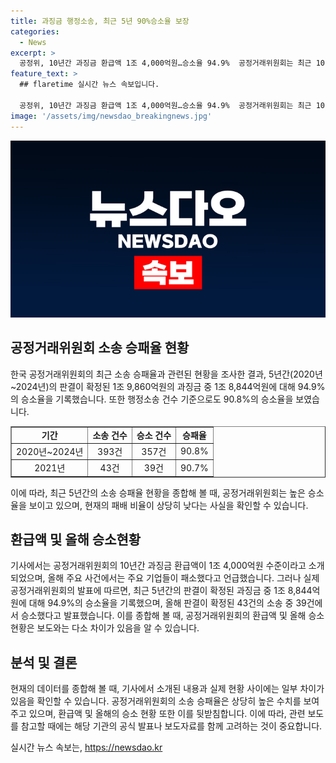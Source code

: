 ```yaml
---
title: 과징금 행정소송, 최근 5년 90%승소율 보장
categories:
  - News
excerpt: >
  공정위, 10년간 과징금 환급액 1조 4,000억원…승소율 94.9%  공정거래위원회는 최근 10년간의 과징금 환급액과 승소율에 대해 설명했다. 10년간 과징금 환급액은 1조 4,000억원으로, 행정소송을 거친 기업 중 1곳에게 과징금이 돌려주고 있다고 밝혀졌다. 또한 최근 5년간 판결이 확정된 과징금 중 94.9%에 대해 승소한 것으로 나타났으며, 행정소송 건수 기준으로도 90.8%의 승소율을 보였다. 올해에도 39건의 소송 중 90.7%의 승소율을 기록하고 있다. 해당 내용은 공정위의 입장과 다소 차이가 있는 점을 참고하여 보도될 것을 요청했다.
feature_text: >
  ## flaretime 실시간 뉴스 속보입니다.

  공정위, 10년간 과징금 환급액 1조 4,000억원…승소율 94.9%  공정거래위원회는 최근 10년간의 과징금 환급액과 승소율에 대해 설명했다. 10년간 과징금 환급액은 1조 4,000억원으로, 행정소송을 거친 기업 중 1곳에게 과징금이 돌려주고 있다고 밝혀졌다. 또한 최근 5년간 판결이 확정된 과징금 중 94.9%에 대해 승소한 것으로 나타났으며, 행정소송 건수 기준으로도 90.8%의 승소율을 보였다. 올해에도 39건의 소송 중 90.7%의 승소율을 기록하고 있다. 해당 내용은 공정위의 입장과 다소 차이가 있는 점을 참고하여 보도될 것을 요청했다.
image: '/assets/img/newsdao_breakingnews.jpg'
---
```


<p><img src="/assets/img/newsdao_breakingnews.jpg" alt="flaretime 속보" /></p>

<h2 data-ke-size="size26">공정거래위원회 소송 승패율 현황</h2>

<p data-ke-size="size16">한국 공정거래위원회의 최근 소송 승패율과 관련된 현황을 조사한 결과, 5년간(2020년~2024년)의 판결이 확정된 1조 9,860억원의 과징금 중 1조 8,844억원에 대해 94.9%의 승소율을 기록했습니다. 또한 행정소송 건수 기준으로도 90.8%의 승소율을 보였습니다.</p>

<table style="width: 100%;" border="1">
<tbody>
<tr>
<td style="text-align: center; height: 17px;"><b>기간</b></td>
<td style="text-align: center; height: 17px;"><b>소송 건수</b></td>
<td style="text-align: center; height: 17px;"><b>승소 건수</b></td>
<td style="text-align: center; height: 17px;"><b>승패율</b></td>
</tr>
<tr>
<td style="text-align: center; height: 17px;">2020년~2024년</td>
<td style="text-align: center; height: 17px;">393건</td>
<td style="text-align: center; height: 17px;">357건</td>
<td style="text-align: center; height: 17px;">90.8%</td>
</tr>
<tr>
<td style="text-align: center; height: 17px;">2021년</td>
<td style="text-align: center; height: 17px;">43건</td>
<td style="text-align: center; height: 17px;">39건</td>
<td style="text-align: center; height: 17px;">90.7%</td>
</tr>
</tbody>
</table>

<p data-ke-size="size16">이에 따라, 최근 5년간의 소송 승패율 현황을 종합해 볼 때, 공정거래위원회는 높은 승소율을 보이고 있으며, 현재의 패배 비율이 상당히 낮다는 사실을 확인할 수 있습니다.</p>

<h2 data-ke-size="size26">환급액 및 올해 승소현황</h2>

<p data-ke-size="size16">기사에서는 공정거래위원회의 10년간 과징금 환급액이 1조 4,000억원 수준이라고 소개되었으며, 올해 주요 사건에서는 주요 기업들이 패소했다고 언급했습니다. 그러나 실제 공정거래위원회의 발표에 따르면, 최근 5년간의 판결이 확정된 과징금 중 1조 8,844억원에 대해 94.9%의 승소율을 기록했으며, 올해 판결이 확정된 43건의 소송 중 39건에서 승소했다고 발표했습니다. 이를 종합해 볼 때, 공정거래위원회의 환급액 및 올해 승소 현황은 보도와는 다소 차이가 있음을 알 수 있습니다.</p>

<h2 data-ke-size="size26">분석 및 결론</h2>

<p data-ke-size="size16">현재의 데이터를 종합해 볼 때, 기사에서 소개된 내용과 실제 현황 사이에는 일부 차이가 있음을 확인할 수 있습니다. 공정거래위원회의 소송 승패율은 상당히 높은 수치를 보여주고 있으며, 환급액 및 올해의 승소 현황 또한 이를 뒷받침합니다. 이에 따라, 관련 보도를 참고할 때에는 해당 기관의 공식 발표나 보도자료를 함께 고려하는 것이 중요합니다.</p>
실시간 뉴스 속보는, <a href="https://newsdao.kr" rel="dofollow">https://newsdao.kr</a>


